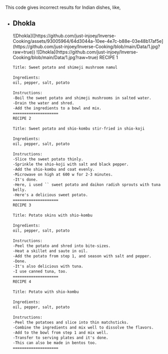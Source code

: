 This code gives incorrect results for Indian dishes, like,

<ul>
  <li>
   <h2> Dhokla</h2>
    ![Dhokla]([https://github.com/just-injoey/Inverse-Cooking/assets/93005964/64d3044a-10ee-4e7c-b88e-03e48b17af5e](https://github.com/just-injoey/Inverse-Cooking/blob/main/Data/1.jpg?raw=true))
    ![Dhokla](https://github.com/just-injoey/Inverse-Cooking/blob/main/Data/1.jpg?raw=true)
    RECIPE 1
    
    Title: Sweet potato and shimeji mushroom namul
    
    Ingredients:
    oil, pepper, salt, potato
    
    Instructions:
    -Boil the sweet potato and shimeji mushrooms in salted water.
    -Drain the water and shred.
    -Add the ingredients to a bowl and mix.
    ====================
    RECIPE 2
    
    Title: Sweet potato and shio-kombu stir-fried in shio-koji
    
    Ingredients:
    oil, pepper, salt, potato
    
    Instructions:
    -Slice the sweet potato thinly.
    -Sprinkle the shio-koji with salt and black pepper.
    -Add the shio-kombu and coat evenly.
    -Microwave on high at 600 w for 2-3 minutes.
    -It's done.
    -Here, i used `` sweet potato and daikon radish sprouts with tuna belly.
    -Here's a delicious sweet potato.
    ====================
    RECIPE 3
    
    Title: Potato skins with shio-kombu
    
    Ingredients:
    oil, pepper, salt, potato
    
    Instructions:
    -Peel the potato and shred into bite-sizes.
    -Heat a skillet and saute in oil.
    -Add the potato from step 1, and season with salt and pepper.
    -Done.
    -It's also delicious with tuna.
    -I use canned tuna, too.
    ====================
    RECIPE 4
    
    Title: Potato with shio-kombu
    
    Ingredients:
    oil, pepper, salt, potato
    
    Instructions:
    -Peel the potatoes and slice into thin matchsticks.
    -Combine the ingredients and mix well to dissolve the flavors.
    -Add to the bowl from step 1 and mix well.
    -Transfer to serving plates and it's done.
    -This can also be made in bentos too.
    ====================
  </li>
</ul>
